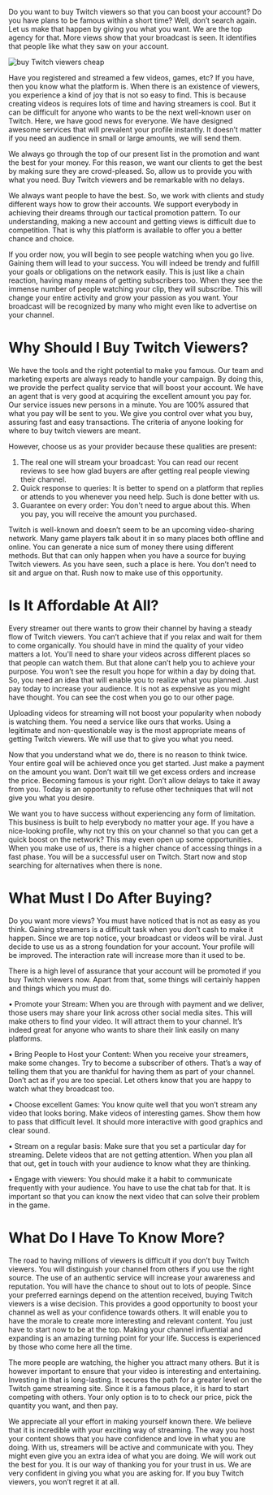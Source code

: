 Do you want to buy Twitch viewers so that you can boost your account? Do you have plans to be famous within a short time? Well, don’t search again. Let us make that happen by giving you what you want. We are the top agency for that. More views show that your broadcast is seen. It identifies that people like what they saw on your account.

![buy Twitch viewers cheap](https://www.digi-follower.com/en/wp-content/uploads/2023/04/Buy-Twitch-Viewers.webp)

Have you registered and streamed a few videos, games, etc? If you have, then you know what the platform is. When there is an existence of viewers, you experience a kind of joy that is not so easy to find. This is because creating videos is requires lots of time and having streamers is cool. But it can be difficult for anyone who wants to be the next well-known user on Twitch.
Here, we have good news for everyone. We have designed awesome services that will prevalent your profile instantly. It doesn’t matter if you need an audience in small or large amounts, we will send them.

We always go through the top of our present list in the promotion and want the best for your money. For this reason, we want our clients to get the best by making sure they are crowd-pleased. So, allow us to provide you with what you need. Buy Twitch viewers and be remarkable with no delays.

We always want people to have the best. So, we work with clients and study different ways how to grow their accounts. We support everybody in achieving their dreams through our tactical promotion pattern. To our understanding, making a new account and getting views is difficult due to competition. That is why this platform is available to offer you a better chance and choice.

If you order now, you will begin to see people watching when you go live. Gaining them will lead to your success. You will indeed be trendy and fulfill your goals or obligations on the network easily.
This is just like a chain reaction, having many means of getting subscribers too. When they see the immense number of people watching your clip, they will subscribe. This will change your entire activity and grow your passion as you want. Your broadcast will be recognized by many who might even like to advertise on your channel.

# Why Should I Buy Twitch Viewers?

We have the tools and the right potential to make you famous. Our team and marketing experts are always ready to handle your campaign. By doing this, we provide the perfect quality service that will boost your account. We have an agent that is very good at acquiring the excellent amount you pay for. Our service issues new persons in a minute. You are 100% assured that what you pay will be sent to you. We give you control over what you buy, assuring fast and easy transactions. The criteria of anyone looking for where to buy twitch viewers are meant.

However, choose us as your provider because these qualities are present:

1.	The real one will stream your broadcast: You can read our recent reviews to see how glad buyers are after getting real people viewing their channel.
2.	Quick response to queries: It is better to spend on a platform that replies or attends to you whenever you need help. Such is done better with us.
3.	Guarantee on every order: You don't need to argue about this. When you pay, you will receive the amount you purchased.

Twitch is well-known and doesn’t seem to be an upcoming video-sharing network. Many game players talk about it in so many places both offline and online. You can generate a nice sum of money there using different methods. But that can only happen when you have a source for buying Twitch viewers.
As you have seen, such a place is here. You don’t need to sit and argue on that. Rush now to make use of this opportunity.

# Is It Affordable At All?

Every streamer out there wants to grow their channel by having a steady flow of Twitch viewers. You can’t achieve that if you relax and wait for them to come organically.
You should have in mind the quality of your video matters a lot. You'll need to share your videos across different places so that people can watch them. But that alone can’t help you to achieve your purpose. You won’t see the result you hope for within a day by doing that. So, you need an idea that will enable you to realize what you planned. Just pay today to increase your audience.
It is not as expensive as you might have thought. You can see the cost when you go to our other page.

Uploading videos for streaming will not boost your popularity when nobody is watching them.
You need a service like ours that works. Using a legitimate and non-questionable way is the most appropriate means of getting Twitch viewers. We will use that to give you what you need.

Now that you understand what we do, there is no reason to think twice. Your entire goal will be achieved once you get started. Just make a payment on the amount you want. Don’t wait till we get excess orders and increase the price. Becoming famous is your right. Don’t allow delays to take it away from you. Today is an opportunity to refuse other techniques that will not give you what you desire.

We want you to have success without experiencing any form of limitation. This business is built to help everybody no matter your age. If you have a nice-looking profile, why not try this on your channel so that you can get a quick boost on the network? This may even open up some opportunities. When you make use of us, there is a higher chance of accessing things in a fast phase. You will be a successful user on Twitch. Start now and stop searching for alternatives when there is none.

# What Must I Do After Buying?

Do you want more views? You must have noticed that is not as easy as you think. Gaining streamers is a difficult task when you don’t cash to make it happen.
Since we are top notice, your broadcast or videos will be viral. Just decide to use us as a strong foundation for your account. Your profile will be improved. The interaction rate will increase more than it used to be.

There is a high level of assurance that your account will be promoted if you buy Twitch viewers now. Apart from that, some things will certainly happen and things which you must do.

•	Promote your Stream: When you are through with payment and we deliver, those users may share your link across other social media sites. This will make others to find your video. It will attract them to your channel. It’s indeed great for anyone who wants to share their link easily on many platforms.

•	Bring People to Host your Content: When you receive your streamers, make some changes. Try to become a subscriber of others. That’s a way of telling them that you are thankful for having them as part of your channel. Don’t act as if you are too special. Let others know that you are happy to watch what they broadcast too.

•	Choose excellent Games: You know quite well that you won’t stream any video that looks boring. Make videos of interesting games. Show them how to pass that difficult level. It should more interactive with good graphics and clear sound.

•	Stream on a regular basis: Make sure that you set a particular day for streaming. Delete videos that are not getting attention. When you plan all that out, get in touch with your audience to know what they are thinking.

•	Engage with viewers: You should make it a habit to communicate frequently with your audience. You have to use the chat tab for that. It is important so that you can know the next video that can solve their problem in the game.

# What Do I Have To Know More?
The road to having millions of viewers is difficult if you don’t buy Twitch viewers. You will distinguish your channel from others if you use the right source.
The use of an authentic service will increase your awareness and reputation. You will have the chance to shout out to lots of people.
Since your preferred earnings depend on the attention received, buying Twitch viewers is a wise decision. This provides a good opportunity to boost your channel as well as your confidence towards others. It will enable you to have the morale to create more interesting and relevant content. You just have to start now to be at the top. Making your channel influential and expanding is an amazing turning point for your life.
Success is experienced by those who come here all the time.

The more people are watching, the higher you attract many others. But it is however important to ensure that your video is interesting and entertaining. Investing in that is long-lasting. It secures the path for a greater level on the Twitch game streaming site. Since it is a famous place, it is hard to start competing with others. Your only option is to to check our price, pick the quantity you want, and then pay.

We appreciate all your effort in making yourself known there. We believe that it is incredible with your exciting way of streaming. The way you host your content shows that you have confidence and love in what you are doing. With us, streamers will be active and communicate with you. They might even give you an extra idea of what you are doing.
We will work out the best for you. It is our way of thanking you for your trust in us. We are very confident in giving you what you are asking for. If you buy Twitch viewers, you won’t regret it at all.
